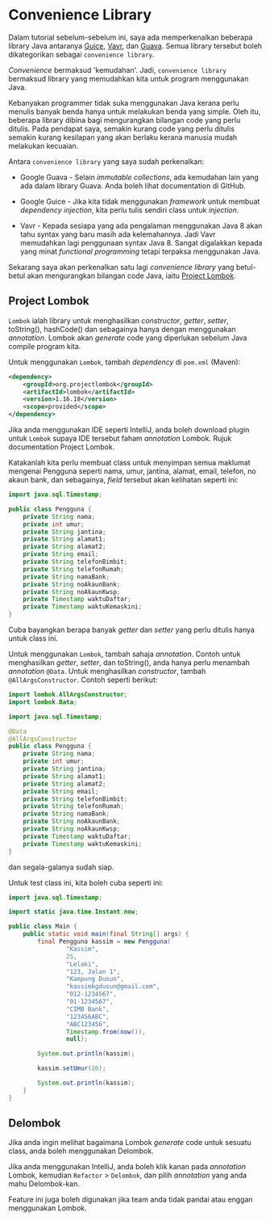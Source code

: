 # Convenience Library

Dalam tutorial sebelum-sebelum ini, saya ada memperkenalkan beberapa library
Java antaranya [Guice](https://github.com/google/guice),
[Vavr](https://github.com/vavr-io/vavr), dan
[Guava](https://github.com/google/guava). Semua library tersebut boleh
dikategorikan sebagai `convenience library`.

_Convenience_ bermaksud 'kemudahan'. Jadi, `convenience library` bermaksud
library yang memudahkan kita untuk program menggunakan Java.

Kebanyakan programmer tidak suka menggunakan Java kerana perlu menulis banyak
benda hanya untuk melakukan benda yang simple. Oleh itu, beberapa library dibina
bagi mengurangkan bilangan code yang perlu ditulis. Pada pendapat saya, semakin
kurang code yang perlu ditulis semakin kurang kesilapan yang akan berlaku kerana
manusia mudah melakukan kecuaian.

Antara `convenience library` yang saya sudah perkenalkan:

* Google Guava - Selain _immutable collections_, ada kemudahan lain yang ada
  dalam library Guava. Anda boleh lihat documentation di GitHub.

* Google Guice - Jika kita tidak menggunakan _framework_ untuk membuat
  _dependency injection_, kita perlu tulis sendiri class untuk _injection_.

* Vavr - Kepada sesiapa yang ada pengalaman menggunakan Java 8 akan tahu syntax
  yang baru masih ada kelemahannya. Jadi Vavr memudahkan lagi penggunaan syntax
  Java 8. Sangat digalakkan kepada yang minat _functional programming_ tetapi
  terpaksa menggunakan Java.

Sekarang saya akan perkenalkan satu lagi _convenience library_ yang betul-betul
akan mengurangkan bilangan code Java, iaitu
[Project Lombok](https://projectlombok.org/).

## Project Lombok

`Lombok` ialah library untuk menghasilkan _constructor_, _getter_, _setter_,
toString(), hashCode() dan sebagainya hanya dengan menggunakan _annotation_.
Lombok akan _generate_ code yang diperlukan sebelum Java compile program kita.

Untuk menggunakan `Lombok`, tambah _dependency_ di `pom.xml` (Maven):

```xml
<dependency>
    <groupId>org.projectlombok</groupId>
    <artifactId>lombok</artifactId>
    <version>1.16.18</version>
    <scope>provided</scope>
</dependency>
```

Jika anda menggunakan IDE seperti IntelliJ, anda boleh download plugin untuk
`Lombok` supaya IDE tersebut faham _annotation_ Lombok. Rujuk documentation
Project Lombok.

Katakanlah kita perlu membuat class untuk menyimpan semua maklumat mengenai
Pengguna seperti nama, umur, jantina, alamat, email, telefon, no akaun bank, dan
sebagainya, _field_ tersebut akan kelihatan seperti ini:

```java
import java.sql.Timestamp;

public class Pengguna {
    private String nama;
    private int umur;
    private String jantina;
    private String alamat1;
    private String alamat2;
    private String email;
    private String telefonBimbit;
    private String telefonRumah;
    private String namaBank;
    private String noAkaunBank;
    private String noAkaunKwsp;
    private Timestamp waktuDaftar;
    private Timestamp waktuKemaskini;
}
```

Cuba bayangkan berapa banyak _getter_ dan _setter_ yang perlu ditulis hanya
untuk class ini.

Untuk menggunakan `Lombok`, tambah sahaja _annotation_. Contoh untuk
menghasilkan _getter_, _setter_, dan toString(), anda hanya perlu menambah
_annotation_ `@Data`. Untuk menghasilkan _constructor_, tambah
`@AllArgsConstructor`. Contoh seperti berikut:

```java
import lombok.AllArgsConstructor;
import lombok.Data;

import java.sql.Timestamp;

@Data
@AllArgsConstructor
public class Pengguna {
    private String nama;
    private int umur;
    private String jantina;
    private String alamat1;
    private String alamat2;
    private String email;
    private String telefonBimbit;
    private String telefonRumah;
    private String namaBank;
    private String noAkaunBank;
    private String noAkaunKwsp;
    private Timestamp waktuDaftar;
    private Timestamp waktuKemaskini;
}
```

dan segala-galanya sudah siap.

Untuk test class ini, kita boleh cuba seperti ini:

```java
import java.sql.Timestamp;

import static java.time.Instant.now;

public class Main {
    public static void main(final String[] args) {
        final Pengguna kassim = new Pengguna(
                "Kassim",
                25,
                "Lelaki",
                "123, Jalan 1",
                "Kampung Dusun",
                "kassimkgdusun@gmail.com",
                "012-1234567",
                "01-1234567",
                "CIMB Bank",
                "123456ABC",
                "ABC123456",
                Timestamp.from(now()),
                null);

        System.out.println(kassim);

        kassim.setUmur(26);

        System.out.println(kassim);
    }
}
```

## Delombok

Jika anda ingin melihat bagaimana Lombok _generate_ code untuk sesuatu class,
anda boleh menggunakan Delombok.

Jika anda menggunakan IntelliJ, anda boleh klik kanan pada _annotation_ Lombok,
kemudian `Refactor` > `Delombok`, dan pilih _annotation_ yang anda mahu
Delombok-kan.

Feature ini juga boleh digunakan jika team anda tidak pandai atau enggan
menggunakan Lombok.
